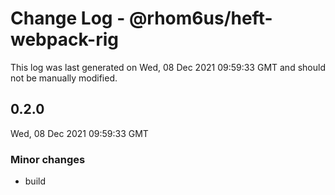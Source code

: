 # Change Log - @rhom6us/heft-webpack-rig

This log was last generated on Wed, 08 Dec 2021 09:59:33 GMT and should not be manually modified.

## 0.2.0
Wed, 08 Dec 2021 09:59:33 GMT

### Minor changes

- build

